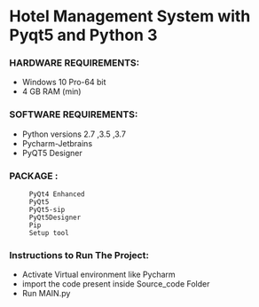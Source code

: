 # Hotel Management System with Pyqt5 and Python 3


 ### HARDWARE REQUIREMENTS:
 * Windows 10 Pro-64 bit
 * 4 GB RAM (min)
     

 ### SOFTWARE REQUIREMENTS:
 * Python versions 2.7 ,3.5 ,3.7
 * Pycharm-Jetbrains
 * PyQT5 Designer

 ### PACKAGE :
         PyQt4 Enhanced
         PyQt5
         PyQt5-sip
         PyQt5Designer
         Pip
         Setup tool
### Instructions to Run The Project:
* Activate Virtual environment like Pycharm
* import the code present inside Source_code Folder
* Run MAIN.py 


